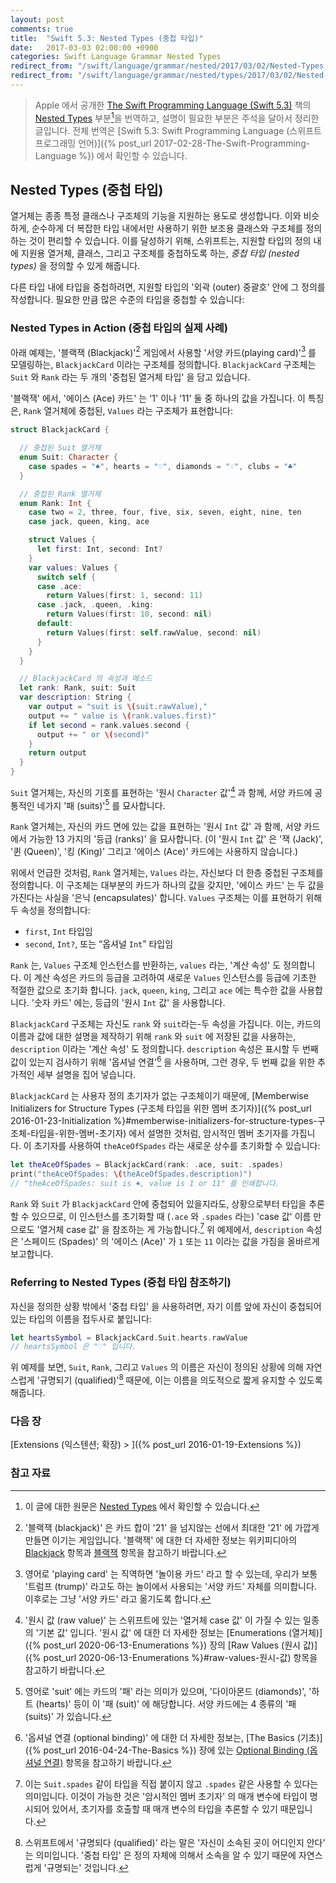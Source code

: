 ```yaml
---
layout: post
comments: true
title:  "Swift 5.3: Nested Types (중첩 타입)"
date:   2017-03-03 02:00:00 +0900
categories: Swift Language Grammar Nested Types
redirect_from: "/swift/language/grammar/nested/2017/03/02/Nested-Types.html"
redirect_from: "/swift/language/grammar/nested/types/2017/03/02/Nested-Types.html"
---
```


> Apple 에서 공개한 [The Swift Programming Language (Swift 5.3)](https://docs.swift.org/swift-book/) 책의 [Nested Types](https://docs.swift.org/swift-book/LanguageGuide/NestedTypes.html) 부분[^Nested-Types]을 번역하고, 설명이 필요한 부분은 주석을 달아서 정리한 글입니다. 전체 번역은 [Swift 5.3: Swift Programming Language (스위프트 프로그래밍 언어)]({% post_url 2017-02-28-The-Swift-Programming-Language %}) 에서 확인할 수 있습니다.

## Nested Types (중첩 타입)

열거체는 종종 특정 클래스나 구조체의 기능을 지원하는 용도로 생성합니다. 이와 비슷하게, 순수하게 더 복잡한 타입 내에서만 사용하기 위한 보조용 클래스와 구조체를 정의하는 것이 편리할 수 있습니다. 이를 달성하기 위해, 스위프트는, 지원할 타입의 정의 내에 지원용 열거체, 클래스, 그리고 구조체를 중첩하도록 하는, _중첩 타입 (nested types)_ 을 정의할 수 있게 해줍니다.

다른 타입 내에 타입을 중첩하려면, 지원할 타입의 '외곽 (outer) 중괄호' 안에 그 정의를 작성합니다. 필요한 만큼 많은 수준의 타입을 중첩할 수 있습니다:

### Nested Types in Action (중첩 타입의 실제 사례)

아래 예제는, '블랙잭 (Blackjack)'[^blackjack] 게임에서 사용할 '서양 카드(playing card)'[^playing-card] 를 모델링하는, `BlackjackCard` 이라는 구조체를 정의합니다.  `BlackjackCard` 구조체는 `Suit` 와 `Rank` 라는 두 개의 '중첩된 열거체 타입' 을 담고 있습니다.

'블랙잭' 에서, '에이스 (Ace) 카드' 는 '1' 이나 '11' 둘 중 하나의 값을 가집니다. 이 특징은, `Rank` 열거체에 중첩된, `Values` 라는 구조체가 표현합니다:

```swift
struct BlackjackCard {

  // 중첩된 Suit 열거체
  enum Suit: Character {
    case spades = "♠", hearts = "♡", diamonds = "♢", clubs = "♣"
  }

  // 중첩된 Rank 열거체
  enum Rank: Int {
    case two = 2, three, four, five, six, seven, eight, nine, ten
    case jack, queen, king, ace

    struct Values {
      let first: Int, second: Int?
    }
    var values: Values {
      switch self {
      case .ace:
        return Values(first: 1, second: 11)
      case .jack, .queen, .king:
        return Values(first: 10, second: nil)
      default:
        return Values(first: self.rawValue, second: nil)
      }
    }
  }

  // BlackjackCard 의 속성과 메소드
  let rank: Rank, suit: Suit
  var description: String {
    var output = "suit is \(suit.rawValue),"
    output += " value is \(rank.values.first)"
    if let second = rank.values.second {
      output += " or \(second)"
    }
    return output
  }
}
```

`Suit` 열거체는, 자신의 기호를 표현하는 '원시 `Character` 값'[^raw-value] 과 함께, 서양 카드에 공통적인 네가지 '패 (suits)'[^suits] 를 묘사합니다.

`Rank` 열거체는, 자신의 카드 면에 있는 값을 표현하는 '원시 `Int` 값' 과 함께, 서양 카드에서 가능한 13 가지의 '등급 (ranks)' 을 묘사합니다. (이 '원시 `Int` 값' 은 '잭 (Jack)', '퀸 (Queen)', '킹 (King)' 그리고 '에이스 (Ace)' 카드에는 사용하지 않습니다.)

위에서 언급한 것처럼, `Rank` 열거체는, `Values` 라는, 자신보다 더 한층 중첩된 구조체를 정의합니다. 이 구조체는 대부분의 카드가 하나의 값을 갖지만, '에이스 카드' 는 두 값을 가진다는 사실을 '은닉 (encapsulates)' 합니다. `Values` 구조체는 이를 표현하기 위해 두 속성을 정의합니다:

* `first`, `Int` 타입임
* `second`, `Int?`, 또는 “옵셔널 `Int`” 타입임

`Rank` 는, `Values` 구조체 인스턴스를 반환하는, `values` 라는, '계산 속성' 도 정의합니다. 이 계산 속성은 카드의 등급을 고려하여 새로운 `Values` 인스턴스를 등급에 기초한 적절한 값으로 초기화 합니다. `jack`, `queen`, `king`, 그리고 `ace` 에는 특수한 값을 사용합니다. '숫자 카드' 에는, 등급의 '원시 `Int` 값' 을 사용합니다.

`BlackjackCard` 구조체는 자신도 `rank` 와 `suit`라는-두 속성을 가집니다. 이는, 카드의 이름과 값에 대한 설명을 제작하기 위해 `rank` 와 `suit` 에 저장된 값을 사용하는, `description` 이라는 '계산 속성' 도 정의합니다. `description` 속성은 표시할 두 번째 값이 있는지 검사하기 위해 '옵셔널 연결'[^optional-binding] 을 사용하며, 그런 경우, 두 번째 값을 위한 추가적인 세부 설명을 집어 넣습니다.

`BlackjackCard` 는 사용자 정의 초기자가 없는 구조체이기 때문에, [Memberwise Initializers for Structure Types (구조체 타입을 위한 멤버 초기자)]({% post_url 2016-01-23-Initialization %}#memberwise-initializers-for-structure-types-구조체-타입을-위한-멤버-초기자) 에서 설명한 것처럼, 암시적인 멤버 초기자를 가집니다. 이 초기자를 사용하여 `theAceOfSpades` 라는 새로운 상수를 초기화할 수 있습니다:

```swift
let theAceOfSpades = BlackjackCard(rank: .ace, suit: .spades)
print("theAceOfSpades: \(theAceOfSpades.description)")
// "theAceOfSpades: suit is ♠, value is 1 or 11" 를 인쇄합니다.
```

`Rank` 와 `Suit` 가 `BlackjackCard` 안에 중첩되어 있을지라도, 상황으로부터 타입을 추론할 수 있으므로, 이 인스턴스를 초기화할 때 (`.ace` 와 `.spades` 라는) 'case 값' 이름 만으로도 '열거체 case 값' 을 참조하는 게 가능합니다.[^case-name-alone] 위 예제에서, `description` 속성은 '스페이드 (Spades)' 의 '에이스 (Ace)' 가 `1` 또는 `11` 이라는 값을 가짐을 올바르게 보고합니다.

### Referring to Nested Types (중첩 타입 참조하기)

자신을 정의한 상황 밖에서 '중첩 타입' 을 사용하려면, 자기 이름 앞에 자신이 중첩되어 있는 타입의 이름을 접두사로 붙입니다:

```swift
let heartsSymbol = BlackjackCard.Suit.hearts.rawValue
// heartsSymbol 은 "♡" 입니다.
```

위 예제를 보면, `Suit`, `Rank`, 그리고 `Values` 의 이름은 자신이 정의된 상황에 의해 자연스럽게 '규명되기 (qualified)'[^qualified] 때문에, 이는 이름을 의도적으로 짧게 유지할 수 있도록 해줍니다.

### 다음 장

[Extensions (익스텐션; 확장) > ]({% post_url 2016-01-19-Extensions %})

### 참고 자료

[^Nested-Types]: 이 글에 대한 원문은 [Nested Types](https://docs.swift.org/swift-book/LanguageGuide/NestedTypes.html) 에서 확인할 수 있습니다.

[^swift-update]: 스위프트 5.3 은 2020-06-22 에 WWDC 20 에 맞춰서 발표 되었다가, 2020-09-16 일에 다시 갱신 되었습니다.

[^blackjack]: '블랙잭 (blackjack)' 은 카드 합이 '21' 을 넘지않는 선에서 최대한 '21' 에 가깝게 만들면 이기는 게임입니다. '블랙잭' 에 대한 더 자세한 정보는 위키피디아의 [Blackjack](https://en.wikipedia.org/wiki/Blackjack) 항목과 [블랙잭](https://ko.wikipedia.org/wiki/블랙잭) 항목을 참고하기 바랍니다.

[^playing-card]: 영어로 'playing card' 는 직역하면 '놀이용 카드' 라고 할 수 있는데, 우리가 보통 '트럼프 (trump)' 라고도 하는 놀이에서 사용되는 '서양 카드' 자체를 의미합니다. 이후로는 그냥 '서양 카드' 라고 옮기도록 합니다.

[^raw-value]: '원시 값 (raw value)' 는 스위프트에 있는 '열거체 case 값' 이 가질 수 있는 일종의 '기본 값' 입니다. '원시 값' 에 대한 더 자세한 정보는 [Enumerations (열거체)]({% post_url 2020-06-13-Enumerations %}) 장의 [Raw Values (원시 값)]({% post_url 2020-06-13-Enumerations %}#raw-values-원시-값) 항목을 참고하기 바랍니다.

[^suits]: 영어로 'suit' 에는 카드의 '패' 라는 의미가 있으며, '다이아몬드 (diamonds)', '하트 (hearts)' 등이 이 '패 (suit)' 에 해당합니다. 서양 카드에는 4 종류의 '패 (suits)' 가 있습니다.

[^optional-binding]: '옵셔널 연결 (optional binding)' 에 대한 더 자세한 정보는, [The Basics (기초)]({% post_url 2016-04-24-The-Basics %}) 장에 있는 [Optional Binding (옵셔널 연결)](#optional-binding-옵셔널-연결) 항목을 참고하기 바랍니다.

[^case-name-alone]: 이는 `Suit.spades` 같이 타입을 직접 붙이지 않고 `.spades` 같은 사용할 수 있다는 의미입니다. 이것이 가능한 것은 '암시적인 멤버 초기자' 의 매개 변수에 타입이 명시되어 있어서, 초기자를 호출할 때 매개 변수의 타입을 추론할 수 있기 때문입니다.

[^qualified]: 스위프트에서 '규명되다 (qualified)' 라는 말은 '자신이 소속된 곳이 어디인지 안다' 는 의미입니다. '중첩 타입' 은 정의 자체에 의해서 소속을 알 수 있기 때문에 자연스럽게 '규명되는' 것입니다.
